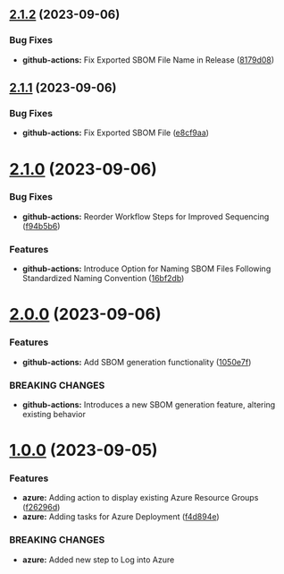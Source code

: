 ## [2.1.2](https://github.com/pedrozea/demo-release/compare/v2.1.1...v2.1.2) (2023-09-06)


### Bug Fixes

* **github-actions:** Fix Exported SBOM File Name in Release ([8179d08](https://github.com/pedrozea/demo-release/commit/8179d08f246d297eb9889c0334c29651ef0325bc))



## [2.1.1](https://github.com/pedrozea/demo-release/compare/v2.1.0...v2.1.1) (2023-09-06)


### Bug Fixes

* **github-actions:** Fix Exported SBOM File ([e8cf9aa](https://github.com/pedrozea/demo-release/commit/e8cf9aa67f692d72e0658ceb06d817885cddb79c))



# [2.1.0](https://github.com/pedrozea/demo-release/compare/v2.0.0...v2.1.0) (2023-09-06)


### Bug Fixes

* **github-actions:** Reorder Workflow Steps for Improved Sequencing ([f94b5b6](https://github.com/pedrozea/demo-release/commit/f94b5b615c09096914d2de8852dc9195c1955611))


### Features

* **github-actions:** Introduce Option for Naming SBOM Files Following Standardized Naming Convention ([16bf2db](https://github.com/pedrozea/demo-release/commit/16bf2db1c81f93691a8c26de7b1483910e3086e5))



# [2.0.0](https://github.com/pedrozea/demo-release/compare/v1.0.0...v2.0.0) (2023-09-06)


### Features

* **github-actions:** Add SBOM generation functionality ([1050e7f](https://github.com/pedrozea/demo-release/commit/1050e7f11757ae0e7084d64558fba3cdd903e4a6))


### BREAKING CHANGES

* **github-actions:** Introduces a new SBOM generation feature, altering existing behavior



# [1.0.0](https://github.com/pedrozea/demo-release/compare/v0.2.0...v1.0.0) (2023-09-05)


### Features

* **azure:** Adding action to display existing Azure Resource Groups ([f26296d](https://github.com/pedrozea/demo-release/commit/f26296db3ca068e1d0f8c645416727712d018ad3))
* **azure:** Adding tasks for Azure Deployment ([f4d894e](https://github.com/pedrozea/demo-release/commit/f4d894e2263422b99d28a19975dfac426bc2e89c))


### BREAKING CHANGES

* **azure:** Added new step to Log into Azure



